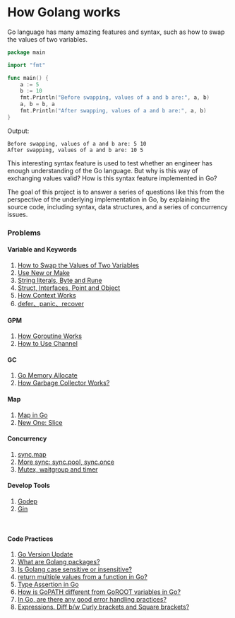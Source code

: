 # How Golang works



Go language has many amazing features and syntax, such as how to swap the values of two variables.

```go
package main

import "fmt"

func main() {
    a := 5
    b := 10
    fmt.Println("Before swapping, values of a and b are:", a, b)
    a, b = b, a
    fmt.Println("After swapping, values of a and b are:", a, b)
}
```

Output:

```
Before swapping, values of a and b are: 5 10
After swapping, values of a and b are: 10 5
```



This interesting syntax feature is used to test whether an engineer has enough understanding of the Go language. But why is this way of exchanging values valid? How is this syntax feature implemented in Go?

The goal of this project is to answer a series of questions like this from the perspective of the underlying implementation in Go, by explaining the source code, including syntax, data structures, and a series of concurrency issues.



### Problems

#### Variable and Keywords

1. [How to Swap the Values of Two Variables](problems/swap-the-values-of-two-variables.md)
2. [Use New or Make](problems/use-new-or-make.md)
3. [String literals, Byte and Rune](problems/string.md)
4. [Struct, Interfaces,  Point and Object](problems/struct-and-object.md)
5. [How Context Works](problems/how-context-works.md)
6. [defer、panic、recover](problems/defer-panic-recover.md)



#### GPM

1. [How Goroutine Works](problems/how-goroutine-works.md)
4. [How to Use Channel](problems/how-to-use-channel.md)



#### GC

1. [Go Memory Allocate](problems/go-memory-allocate.md)
2. [How Garbage Collector Works? ]()



#### Map

1. [Map in Go](problems/map-in-go.md)
2. [New One: Slice](problems/new-one-slice.md)



#### Concurrency

1. [sync.map](problems/sync-map.md)
2. [More sync: sync.pool, sync.once](problems/more-sync.md)
3. [Mutex, waitgroup and timer](problems/more-concurrency-tools.md)



#### Develop Tools

1. [Godep](problems/godep.md)
2. [Gin](problems/gin.md)

​    
#### Code Practices

1. [Go Version Update](problems/go-versions.md)
2. [What are Golang packages?](problems/.md)
3. [Is Golang case sensitive or insensitive?](problems/golang-sensitive-problem.md)
4. [return multiple values from a function in Go?](problems/return-multiple-values.md)
5. [Type Assertion in Go](problems/type-aeeertion.md)
6. [How is GoPATH different from GoROOT variables in Go?](problems/gopath-and-goroot.md)
7. [In Go, are there any good error handling practices?](problems/error-handling.md)
8. [Expressions. Diff b/w Curly brackets and Square brackets?](problems/curly-brackets-and-square-brackets.md)
